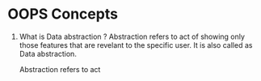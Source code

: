 # OOPS Concepts

1.  What is Data abstraction ?
    Abstraction refers to act of showing only those features that are revelant to the specific user. It is also called as Data abstraction.
    
    Abstraction refers to act
